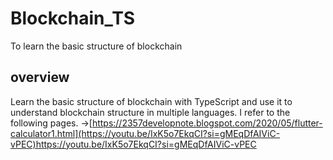 # Blockchain_TS
To learn the basic structure of blockchain

## overview

Learn the basic structure of blockchain with TypeScript and use it to understand blockchain structure in multiple languages.
I refer to the following pages.
→[https://2357developnote.blogspot.com/2020/05/flutter-calculator1.html](https://youtu.be/IxK5o7EkqCI?si=gMEqDfAIViC-vPEC)https://youtu.be/IxK5o7EkqCI?si=gMEqDfAIViC-vPEC
